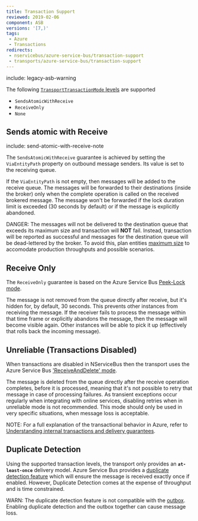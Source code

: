 ```yaml
---
title: Transaction Support
reviewed: 2019-02-06
component: ASB
versions: '[7,)'
tags:
 - Azure
 - Transactions
redirects:
 - nservicebus/azure-service-bus/transaction-support
 - transports/azure-service-bus/transaction-support
---
```


include: legacy-asb-warning


The following [`TransportTransactionMode` levels](/transports/transactions.md) are supported

 * `SendsAtomicWithReceive`
 * `ReceiveOnly`
 * `None`


## Sends atomic with Receive

include: send-atomic-with-receive-note

The `SendsAtomicWithReceive` guarantee is achieved by setting the `ViaEntityPath` property on outbound message senders. Its value is set to the receiving queue.

If the `ViaEntityPath` is not empty, then messages will be added to the receive queue. The messages will be forwarded to their destinations (inside the broker) only when the complete operation is called on the received brokered message. The message won't be forwarded if the lock duration limit is exceeded (30 seconds by default) or if the message is explicitly abandoned.

DANGER: The messages will not be delivered to the destination queue that exceeds its maximum size and transaction will **NOT** fail. Instead, transaction will be reported as successful and messages for the destination queue will be dead-lettered by the broker. To avoid this, plan entities [maximum size](/transports/azure-service-bus/legacy/configuration/full.md) to accomodate production throughputs and possible scenarios.


## Receive Only

The `ReceiveOnly` guarantee is based on the Azure Service Bus [Peek-Lock mode](https://docs.microsoft.com/en-us/dotnet/api/microsoft.servicebus.messaging.receivemode).

The message is not removed from the queue directly after receive, but it's hidden for, by default, 30 seconds. This prevents other instances from receiving the message. If the receiver fails to process the message within that time frame or explicitly abandons the message, then the message will become visible again. Other instances will be able to pick it up (effectively that rolls back the incoming message).


## Unreliable (Transactions Disabled)

When transactions are disabled in NServiceBus then the transport uses the Azure Service Bus ['ReceiveAndDelete' mode](https://docs.microsoft.com/en-us/dotnet/api/microsoft.servicebus.messaging.receivemode).

The message is deleted from the queue directly after the receive operation completes, before it is processed, meaning that it's not possible to retry that message in case of processing failures. As transient exceptions occur regularly when integrating with online services, disabling retries when in unreliable mode is not recommended. This mode should only be used in very specific situations, when message loss is acceptable.

NOTE: For a full explanation of the transactional behavior in Azure, refer to [Understanding internal transactions and delivery guarantees](understanding-transactions-and-delivery-guarantees.md).


## Duplicate Detection

Using the supported transaction levels, the transport only provides an **`at-least-once`** delivery model. Azure Service Bus provides a [duplicate detection feature](https://docs.microsoft.com/en-us/azure/service-bus-messaging/duplicate-detection) which will ensure the message is received exactly once if enabled. However, Duplicate Detection comes at the expense of throughput and is time constrained.

WARN: The duplicate detection feature is not compatible with the [outbox](/nservicebus/outbox). Enabling duplicate detection and the outbox together can cause message loss.
